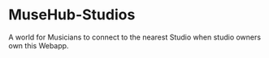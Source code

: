 # MuseHub-Studios
A world for Musicians to connect to the nearest Studio when studio owners own this Webapp.
